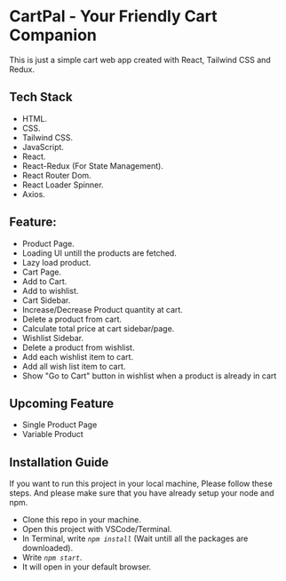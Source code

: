 # CartPal - Your Friendly Cart Companion

This is just a simple cart web app created with React, Tailwind CSS and Redux.

## Tech Stack
 - HTML.
 - CSS.
 - Tailwind CSS.
 - JavaScript.
 - React.
 - React-Redux (For State Management).
 - React Router Dom.
 - React Loader Spinner.
 - Axios.



## Feature:
 - Product Page.
 - Loading UI untill the products are fetched.
 - Lazy load product.
 - Cart Page.
  - Add to Cart.
  - Add to wishlist.
  - Cart Sidebar.
  - Increase/Decrease Product quantity at cart.
  - Delete a product from cart.
  - Calculate total price at cart sidebar/page.
  - Wishlist Sidebar.
  - Delete a product from wishlist.
  - Add each wishlist item to cart.
  - Add all wish list item to cart.
  - Show "Go to Cart" button in wishlist when a product is already in cart

## Upcoming Feature
 - Single Product Page
 - Variable Product

## Installation Guide
If you want to run this project in your local machine, Please follow these steps. And please make sure that you have already setup your node and npm.

- Clone this repo in your machine.
- Open this project with VSCode/Terminal.
- In Terminal, write <code><i>npm install</i></code> (Wait untill all the packages are downloaded).
- Write <code><i>npm start</i></code>.
- It will open in your default browser.